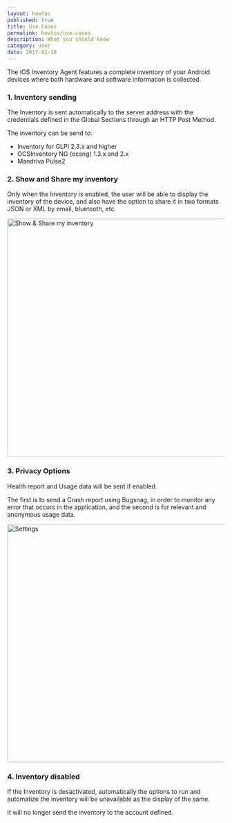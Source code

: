```yaml
---
layout: howtos
published: true
title: Use Cases
permalink: howtos/use-cases
description: What you should know
category: user
date: 2017-01-10
---
```


The iOS Inventory Agent features a complete inventory of your Android devices where both hardware and software information is collected.

### 1. Inventory sending

The Inventory is sent automatically to the server address with the credentials defined in the Global Sections through an HTTP Post Method.

The inventory can be send to:

* Inventory for GLPI 2.3.x and higher
* OCSInventory NG (ocsng) 1.3.x and 2.x
* Mandriva Pulse2

### 2. Show and Share my inventory

Only when the Inventory is enabled, the user will be able to display the inventory of the device, and also have the option to share it in two formats JSON or XML by email, bluetooth, etc.

<img src="{{ '/images/screencapture/show-share.gif' | absolute_url }}" alt="Show & Share my inventory" height="550px">

### 3. Privacy Options

Health report and Usage data will be sent if enabled.

The first is to send a Crash report using Bugsnag, in order to monitor any error that occurs in the application, and the second is for relevant and anonymous usage data.

<img src="{{ '/images/screencapture/settings.jpg' | absolute_url }}" alt="Settings" height="550px">

### 4. Inventory disabled

If the Inventory is desactivated, automatically the options to run and automatize the inventory will be unavailable as the display of the same.

It will no longer send the inventory to the account defined.